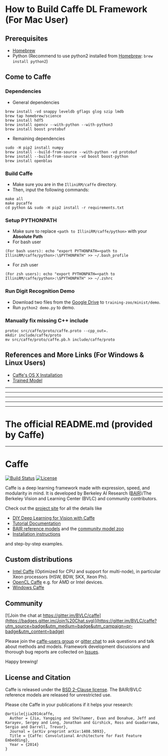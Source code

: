 # How to Build Caffe DL Framework (For Mac User)
  
## Prerequisites 
* [Homebrew](https://brew.sh/)
* Python (Recommend to use python2 installed from [Homebrew](https://brew.sh/): `brew install python2`)

## Come to Caffe

### Dependencies

* General dependencies

```
brew install -vd snappy leveldb gflags glog szip lmdb
brew tap homebrew/science
brew install hdf5
brew install opencv --with-python --with-python3
brew install boost protobuf
```

* Remaining dependencies

```
sudo -H pip2 install numpy
brew install --build-from-source --with-python -vd protobuf
brew install --build-from-source -vd boost boost-python
brew install openblas    
```

### Build Caffe 

* Make sure you are in the `IlliniRM/caffe` directory.
* Then, input the following commands:

```
make all 
make pycaffe
cd python && sudo -H pip2 install -r requirements.txt
```
### Setup PYTHONPATH
* Make sure to replace `<path to IlliniRM/caffe/python>` with your **Absolute Path**
* For bash user

```
(For bash users): echo "export PYTHONPATH=<path to IlliniRM/caffe/python>:\$PYTHONPATH" >> ~/.bash_profile
```
* For zsh user

```
(For zsh users): echo "export PYTHONPATH=<path to IlliniRM/caffe/python>:\$PYTHONPATH" >> ~/.zshrc
```

### Run Digit Recognition Demo
* Download two files from the [Google Drive](https://drive.google.com/drive/u/1/folders/151dvJA-1cIoJ5kNKNFrwGojRCTCMHgle) to `training-zoo/minist/demo`.
* Run `python2 demo.py` to demo.

### Manually fix missing C++ include
```
protoc src/caffe/proto/caffe.proto --cpp_out=.
mkdir include/caffe/proto
mv src/caffe/proto/caffe.pb.h include/caffe/proto
```

## References and More Links (For Windows & Linux Users)
* [Caffe's OS X Installation](http://caffe.berkeleyvision.org/install_osx.html)
* [Trained Model](https://drive.google.com/drive/u/1/folders/1Za_5X8DBD2OeAjottFdYQ94skK8arM-T)


---  
---  
---
---
___

# The official README.md (provided by Caffe)
---
# Caffe

[![Build Status](https://travis-ci.org/BVLC/caffe.svg?branch=master)](https://travis-ci.org/BVLC/caffe)
[![License](https://img.shields.io/badge/license-BSD-blue.svg)](LICENSE)

Caffe is a deep learning framework made with expression, speed, and modularity in mind.
It is developed by Berkeley AI Research ([BAIR](http://bair.berkeley.edu))/The Berkeley Vision and Learning Center (BVLC) and community contributors.

Check out the [project site](http://caffe.berkeleyvision.org) for all the details like

- [DIY Deep Learning for Vision with Caffe](https://docs.google.com/presentation/d/1UeKXVgRvvxg9OUdh_UiC5G71UMscNPlvArsWER41PsU/edit#slide=id.p)
- [Tutorial Documentation](http://caffe.berkeleyvision.org/tutorial/)
- [BAIR reference models](http://caffe.berkeleyvision.org/model_zoo.html) and the [community model zoo](https://github.com/BVLC/caffe/wiki/Model-Zoo)
- [Installation instructions](http://caffe.berkeleyvision.org/installation.html)

and step-by-step examples.

## Custom distributions

 - [Intel Caffe](https://github.com/BVLC/caffe/tree/intel) (Optimized for CPU and support for multi-node), in particular Xeon processors (HSW, BDW, SKX, Xeon Phi).
- [OpenCL Caffe](https://github.com/BVLC/caffe/tree/opencl) e.g. for AMD or Intel devices.
- [Windows Caffe](https://github.com/BVLC/caffe/tree/windows)

## Community

[![Join the chat at https://gitter.im/BVLC/caffe](https://badges.gitter.im/Join%20Chat.svg)](https://gitter.im/BVLC/caffe?utm_source=badge&utm_medium=badge&utm_campaign=pr-badge&utm_content=badge)

Please join the [caffe-users group](https://groups.google.com/forum/#!forum/caffe-users) or [gitter chat](https://gitter.im/BVLC/caffe) to ask questions and talk about methods and models.
Framework development discussions and thorough bug reports are collected on [Issues](https://github.com/BVLC/caffe/issues).

Happy brewing!

## License and Citation

Caffe is released under the [BSD 2-Clause license](https://github.com/BVLC/caffe/blob/master/LICENSE).
The BAIR/BVLC reference models are released for unrestricted use.

Please cite Caffe in your publications if it helps your research:

    @article{jia2014caffe,
      Author = {Jia, Yangqing and Shelhamer, Evan and Donahue, Jeff and Karayev, Sergey and Long, Jonathan and Girshick, Ross and Guadarrama, Sergio and Darrell, Trevor},
      Journal = {arXiv preprint arXiv:1408.5093},
      Title = {Caffe: Convolutional Architecture for Fast Feature Embedding},
      Year = {2014}
    }

